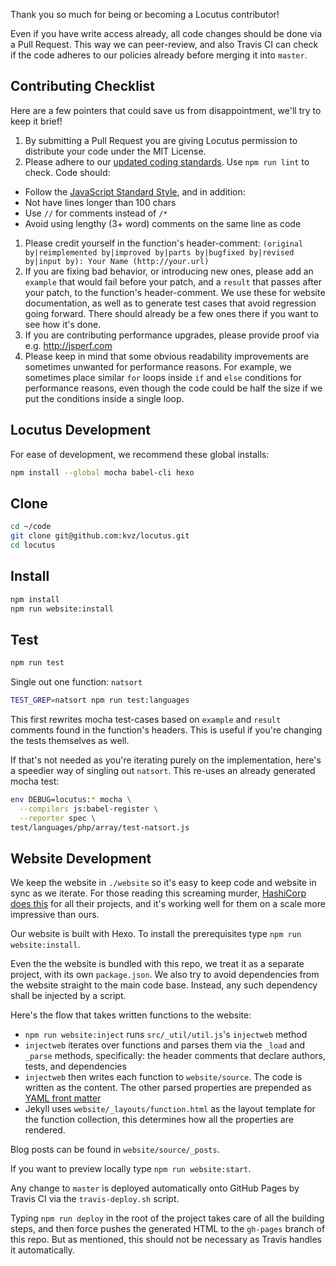 Thank you so much for being or becoming a Locutus contributor!

Even if you have write access already, all code changes should be done via a Pull Request. This way
we can peer-review, and also Travis CI can check if the code adheres to our policies already before
merging it into `master`.

## Contributing Checklist

Here are a few pointers that could save us from disappointment, we'll try to keep it brief!

1. By submitting a Pull Request you are giving Locutus permission to distribute your code under the MIT License.
1. Please adhere to our [updated coding standards](/blog/2016/04/standard-coding-style/). Use `npm run lint` to check. Code should:
  - Follow the [JavaScript Standard Style](http://standardjs.com/), and in addition:
  - Not have lines longer than 100 chars
  - Use `//` for comments instead of `/*`
  - Avoid using lengthy (3+ word) comments on the same line as code
1. Please credit yourself in the function's header-comment: `(original by|reimplemented by|improved by|parts by|bugfixed by|revised by|input by): Your Name (http://your.url)`
1. If you are fixing bad behavior, or introducing new ones, please add an `example` that would fail before your patch, and a `result` that passes after your patch, to the function's header-comment. We use these for website documentation, as well as to generate test cases that avoid regression going forward. There should already be a few ones there if you want to see how it's done.
1. If you are contributing performance upgrades, please provide proof via e.g. <http://jsperf.com>
1. Please keep in mind that some obvious readability improvements are sometimes unwanted for performance reasons. For example, we sometimes place similar `for` loops inside `if` and `else` conditions for performance reasons, even though the code could be half the size if we put the conditions inside a single loop.

## Locutus Development

For ease of development, we recommend these global installs:

```bash
npm install --global mocha babel-cli hexo
```

## Clone

```bash
cd ~/code
git clone git@github.com:kvz/locutus.git
cd locutus
```

## Install

```bash
npm install 
npm run website:install
```

## Test

```bash
npm run test
```

Single out one function: `natsort`

```bash
TEST_GREP=natsort npm run test:languages
```

This first rewrites mocha test-cases based on `example` and `result` comments found in the function's headers. This is useful if you're changing the tests themselves as well. 

If that's not needed as you're iterating purely on the implementation, here's a speedier way of singling out `natsort`. This re-uses an already generated mocha test:

```bash
env DEBUG=locutus:* mocha \
  --compilers js:babel-register \
  --reporter spec \
test/languages/php/array/test-natsort.js
```

## Website Development

We keep the website in `./website` so it's easy to keep code and website in sync as we iterate. For those reading this screaming murder, [HashiCorp does this](https://github.com/hashicorp/terraform/tree/master/website) for all their projects, and it's working well for them on a scale more impressive than ours.

Our website is built with Hexo. To install the prerequisites type `npm run website:install`.

Even the the website is bundled with this repo, we treat it as a separate project, with its own `package.json`. We also try to avoid dependencies from the website straight to the main code base. Instead, any such dependency shall be injected by a script.

Here's the flow that takes written functions to the website:

 - `npm run website:inject` runs `src/_util/util.js`'s `injectweb` method
 - `injectweb` iterates over functions and parses them via the `_load` and `_parse` methods, specifically: the header comments that declare authors, tests, and dependencies
 - `injectweb` then writes each function to `website/source`. The code is written as the content. The other parsed properties are prepended as [YAML front matter](https://jekyllrb.com/docs/frontmatter/)
 - Jekyll uses `website/_layouts/function.html` as the layout template for the function collection, this determines how all the properties are rendered.
 
Blog posts can be found in `website/source/_posts`.
 
If you want to preview locally type `npm run website:start`.

Any change to `master` is deployed automatically onto GitHub Pages by Travis CI via the `travis-deploy.sh` script.

Typing `npm run deploy` in the root of the project takes care of all the building steps, and then force pushes the generated HTML to the `gh-pages` branch of this repo. But as mentioned, this should not be necessary as Travis handles it automatically.
